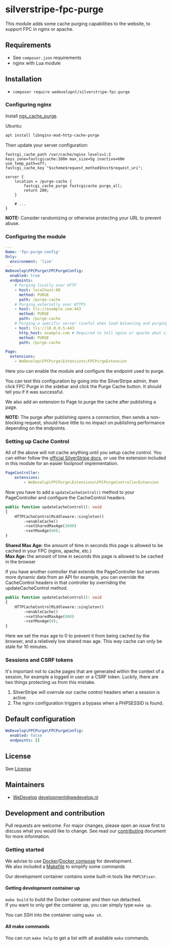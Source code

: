 # silverstripe-fpc-purge
This module adds some cache purging capabilities to the website, to support FPC in nginx or apache.

## Requirements
* See `composer.json` requirements
* nginx with Lua module

## Installation

* `composer require wedevelopnl/silverstripe-fpc-purge`

### Configuring nginx

Install [ngx_cache_purge](https://www.getpagespeed.com/server-setup/ngx_cache_purge-closing-the-gap-with-varnish).

Ubuntu:

```bash
apt install libnginx-mod-http-cache-purge
```

Then update your server configuration:

```
fastcgi_cache_path /var/cache/nginx levels=1:2 keys_zone=fastcgicache:100m max_size=5g inactive=60m use_temp_path=off;
fastcgi_cache_key "$scheme$request_method$host$request_uri";

server {
    location = /purge-cache {
        fastcgi_cache_purge fastcgicache purge_all;
        return 200;
    }

    # ...
}
```

**NOTE:** Consider randomizing or otherwise protecting your URL to prevent abuse.

### Configuring the module

```yaml
---
Name: 'fpc-purge-config'
Only:
  environment: 'live'
---
WeDevelop\FPCPurge\FPCPurgeConfig:
  enabled: true
  endpoints:
    # Purging locally over HTTP
    - host: localhost:80
      method: PURGE
      path: /purge-cache
    # Purging externally over HTTPS
    - host: tls://example.com:443
      method: PURGE
      path: /purge-cache
    # Purging a specific server (useful when load balancing and purging all servers)
    - host: tls://10.0.0.5:443
      http_host: example.com # Required to tell nginx or apache what virtual host you want to connect to
      method: PURGE
      path: /purge-cache

Page:
  extensions:
    - WeDevelop\FPCPurge\Extensions\FPCPurgeExtension
```

Here you can enable the module and configure the endpoint used to purge.

You can test this configuration by going into the SilverStripe admin, then click FPC Purge in the sidebar and click the
Purge Cache button. It should tell you if it was successful.

We also add an extension to Page to purge the cache after publishing a page.

**NOTE:** The purge after publishing opens a connection, then sends a non-blocking request,
should have little to no impact on publishing performance depending on the endpoints.

### Setting up Cache Control

All of the above will not cache anything until you setup cache control.
You can either follow the [official SilverStripe docs](https://docs.silverstripe.org/en/4/developer_guides/performance/http_cache_headers/),
or use the extension included in this module for an easier foolproof implementation.

```yaml
PageController:
    extensions:
        - WeDevelop\FPCPurge\Extensions\FPCPurgeControllerExtension
```

Now you have to add a `updateCacheControl()` method to your PageController and configure the CacheControl headers.

```php
public function updateCacheControl(): void
{
    HTTPCacheControlMiddleware::singleton()
        ->enableCache()
        ->setSharedMaxAge(3600)
        ->setMaxAge(60);
}
```

**Shared Max Age:** the amount of time in seconds this page is allowed to be cached in your FPC (nginx, apache, etc.) \
**Max Age:** the amount of time in seconds this page is allowed to be cached in the browser

If you have another controller that extends the PageController but serves more dynamic data from an API for example,
you can override the CacheControl headers in that controller by overriding the updateCacheControl method.

```php
public function updateCacheControl(): void
{
    HTTPCacheControlMiddleware::singleton()
        ->enableCache()
        ->setSharedMaxAge(600)
        ->setMaxAge(0);
}
```

Here we set the max age to 0 to prevent it from being cached by the browser, and a relatively low shared max age.
This way cache can only be stale for 10 minutes.

### Sessions and CSRF tokens

It's important not to cache pages that are generated within the context of a session, for example a logged in user or
a CSRF token. Luckily, there are two things protecting us from this mistake.

1. SilverStripe will overrule our cache control headers when a session is active.
2. The nginx configuration triggers a bypass when a PHPSESSID is found.

## Default configuration

```yaml
WeDevelop\FPCPurge\FPCPurgeConfig:
  enabled: false
  endpoints: []
```

## License
See [License](LICENSE)

## Maintainers
* [WeDevelop](https://www.wedevelop.nl/) <development@wedevelop.nl>

## Development and contribution
Pull requests are welcome. For major changes, please open an issue first to discuss what you would like to change.
See read our [contributing](CONTRIBUTING.md) document for more information.

### Getting started
We advise to use [Docker](https://docker.com)/[Docker compose](https://docs.docker.com/compose/) for development.\
We also included a [Makefile](https://www.gnu.org/software/make/) to simplify some commands

Our development container contains some built-in tools like `PHPCSFixer`.

#### Getting development container up
`make build` to build the Docker container and then run detached.\
If you want to only get the container up, you can simply type `make up`.

You can SSH into the container using `make sh`.

#### All make commands
You can run `make help` to get a list with all available `make` commands.

